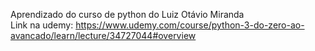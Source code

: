 Aprendizado do curso de python do Luiz Otávio Miranda <br/>
Link na udemy: https://www.udemy.com/course/python-3-do-zero-ao-avancado/learn/lecture/34727044#overview
